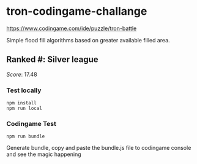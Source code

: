 # tron-codingame-challange

https://www.codingame.com/ide/puzzle/tron-battle

Simple flood fill algorithms based on greater available filled area.

## Ranked #: Silver league

_Score_: 17.48

### Test locally

```
npm install
npm run local
```

### Codingame Test

```
npm run bundle
```

Generate bundle, copy and paste the bundle.js file to codingame console and see the magic happening
